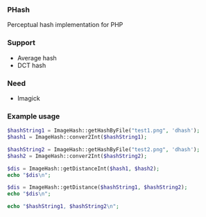 ### PHash

Perceptual hash implementation for PHP

### Support
- Average hash
- DCT hash

### Need
- Imagick

### Example usage
``` php
$hashString1 = ImageHash::getHashByFile("test1.png", 'dhash');
$hash1 = ImageHash::conver2Int($hashString1);

$hashString2 = ImageHash::getHashByFile("test2.png", 'dhash');
$hash2 = ImageHash::conver2Int($hashString2);

$dis = ImageHash::getDistanceInt($hash1, $hash2);
echo "$dis\n";

$dis = ImageHash::getDistance($hashString1, $hashString2);
echo "$dis\n";

echo "$hashString1, $hashString2\n";
```